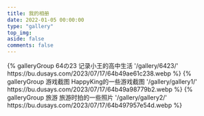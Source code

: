 ```yaml
---
title: 我的相册
date: 2022-01-05 00:00:00
type: "gallery"
top_img: 
aside: false
comments: false
---
```

<div class="gallery-group-main">
{% galleryGroup 64の23 记录小王的高中生活 '/gallery/6423/' https://bu.dusays.com/2023/07/17/64b49ae61c238.webp  %}
{% galleryGroup 游戏截图 HappyKing的一些游戏截图 '/gallery/gallery1/' https://bu.dusays.com/2023/07/17/64b49a98779b2.webp  %}
{% galleryGroup 旅游 旅游时拍的一些照片 '/gallery/gallery2/' https://bu.dusays.com/2023/07/17/64b497957e54d.webp %}
</div>